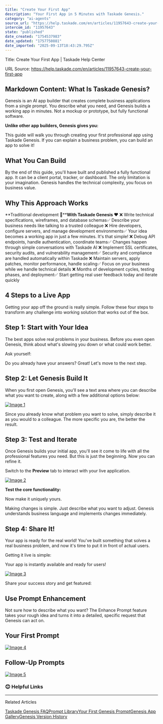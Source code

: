 ```yaml
---
title: "Create Your First App"
description: "Your First App in 5 Minutes with Taskade Genesis."
category: "ai-agents"
source_url: "https://help.taskade.com/en/articles/11957643-create-your-first-app"
intercom_id: "11957643"
state: "published"
date_created: "1754537983"
date_updated: "1757750881"
date_imported: "2025-09-13T18:43:29.795Z"
---
```


Title: Create Your First App | Taskade Help Center

URL Source: https://help.taskade.com/en/articles/11957643-create-your-first-app

Markdown Content:
What Is Taskade Genesis?
------------------------

Genesis is an AI app builder that creates complete business applications from a single prompt. You describe what you need, and Genesis builds a working app in minutes. Not a mockup or prototype, but fully functional software.

**Unlike other app builders, Genesis gives you:**

This guide will walk you through creating your first professional app using Taskade Genesis. If you can explain a business problem, you can build an app to solve it!

What You Can Build
------------------

By the end of this guide, you'll have built and published a fully functional app. It can be a client portal, tracker, or dashboard. The only limitation is your imagination. Genesis handles the technical complexity, you focus on business value.

Why This Approach Works
-----------------------

**Traditional development 🥱****With Taskade Genesis ❤️**
❌ Write technical specifications, wireframes, and database schemas✅ Describe your business needs like talking to a trusted colleague
❌ Hire developers, configure servers, and manage development environments✅ Your idea becomes a working app in just a few minutes. It's that simple!
❌ Debug API endpoints, handle authentication, coordinate teams✅ Changes happen through simple conversations with Taskade AI
❌ Implement SSL certificates, security audits, and vulnerability management✅ Security and compliance are handled automatically within Taskade
❌ Maintain servers, apply patches, monitor performance, handle scaling✅ Focus on your business while we handle technical details
❌ Months of development cycles, testing phases, and deployment✅ Start getting real user feedback today and iterate quickly

4 Steps to a Live App
---------------------

Getting your app off the ground is really simple. Follow these four steps to transform any challenge into working solution that works out of the box.

**Step 1: Start with Your Idea**
--------------------------------

The best apps solve real problems in your business. Before you even open Genesis, think about what's slowing you down or what could work better.

Ask yourself:

Do you already have your answers? Great! Let's move to the next step.

**Step 2: Let Genesis Build It**
--------------------------------

When you first open Genesis, you'll see a text area where you can describe what you want to create, along with a few additional options below:

[![Image 1](https://downloads.intercomcdn.com/i/o/plyqw4hf/1698172718/bb04b453f0960246a4d0ee42972f/main-genesis-interface.jpg?expires=1757894400&signature=537a84fbebd17aa1426d1aeb8f08711dbe92e0e0f69047a1faadb123ad89b6d5&req=dSYuHsh5n4ZeUfMW3nq%2Bga7NSPM7tzQqfL7uOMlxextDjoRARdwU44B74QJE%0AZfVReATTo08cK4atbjlOPzA0bJI%3D%0A)](https://downloads.intercomcdn.com/i/o/plyqw4hf/1698172718/bb04b453f0960246a4d0ee42972f/main-genesis-interface.jpg?expires=1757894400&signature=537a84fbebd17aa1426d1aeb8f08711dbe92e0e0f69047a1faadb123ad89b6d5&req=dSYuHsh5n4ZeUfMW3nq%2Bga7NSPM7tzQqfL7uOMlxextDjoRARdwU44B74QJE%0AZfVReATTo08cK4atbjlOPzA0bJI%3D%0A)

Since you already know what problem you want to solve, simply describe it as you would to a colleague. The more specific you are, the better the result.

**Step 3: Test and Iterate**
----------------------------

Once Genesis builds your initial app, you'll see it come to life with all the professional features you need. But this is just the beginning. Now you can refine it.

Switch to the **Preview** tab to interact with your live application.

[![Image 2](https://downloads.intercomcdn.com/i/o/plyqw4hf/1698221382/5779c9d9aeb2e5f4a37e68d7e961/app-interface.jpg?expires=1757894400&signature=353d75e7cadb5866b9307c47d87a7f1d0cf23a63a0b7a29df5da1fbcf22429a2&req=dSYuHst8nIJXW%2FMW3nq%2BgVQpjNFprgZQgodkd0UOFOgJHBohVR6hEujuUI4k%0ABVWd%2Fh9FqBaJTRsX%2FhR5Vn6RcgA%3D%0A)](https://downloads.intercomcdn.com/i/o/plyqw4hf/1698221382/5779c9d9aeb2e5f4a37e68d7e961/app-interface.jpg?expires=1757894400&signature=353d75e7cadb5866b9307c47d87a7f1d0cf23a63a0b7a29df5da1fbcf22429a2&req=dSYuHst8nIJXW%2FMW3nq%2BgVQpjNFprgZQgodkd0UOFOgJHBohVR6hEujuUI4k%0ABVWd%2Fh9FqBaJTRsX%2FhR5Vn6RcgA%3D%0A)

**Test the core functionality:**

Now make it uniquely yours.

Making changes is simple. Just describe what you want to adjust. Genesis understands business language and implements changes immediately.

**Step 4: Share It!**
---------------------

Your app is ready for the real world! You've built something that solves a real business problem, and now it's time to put it in front of actual users.

Getting it live is simple:

Your app is instantly available and ready for users!

[![Image 3](https://downloads.intercomcdn.com/i/o/plyqw4hf/1698234912/45937b93b0a72be5a2ae4757e68d/share-app.jpg?expires=1757894400&signature=a7a1ce33d86116ef78737beebd38693da157ebfaa90661992d84afd9343cbaea&req=dSYuHst9mYheW%2FMW3nq%2BgXUDl2IHqDEl6HJ5PlZOBMa3s1H0HCsKwFdEpb14%0Av1CYawIXta6ufK8ly1ALAi4a%2Bbw%3D%0A)](https://downloads.intercomcdn.com/i/o/plyqw4hf/1698234912/45937b93b0a72be5a2ae4757e68d/share-app.jpg?expires=1757894400&signature=a7a1ce33d86116ef78737beebd38693da157ebfaa90661992d84afd9343cbaea&req=dSYuHst9mYheW%2FMW3nq%2BgXUDl2IHqDEl6HJ5PlZOBMa3s1H0HCsKwFdEpb14%0Av1CYawIXta6ufK8ly1ALAi4a%2Bbw%3D%0A)

Share your success story and get featured:

Use Prompt Enhancement
----------------------

Not sure how to describe what you want? The Enhance Prompt feature takes your rough idea and turns it into a detailed, specific request that Genesis can act on.

**Your First Prompt**
---------------------

[![Image 4](https://downloads.intercomcdn.com/i/o/plyqw4hf/1724085721/35ffbbd9b5c6668f0ce5b04df59e/prompt-enhancement.gif?expires=1757790000&signature=fee7bd843f65da2fdc17958599ebfed2306a772e5a92197f56170efb4781d122&req=dSclEsl2mIZdWPMW1HO4zRVeM21vKfSkmXV3b1ZXJiBInYyrquh1LXuembOQ%0ASP9V9Lg%2Bg5tz10EGgCo%3D%0A)](https://downloads.intercomcdn.com/i/o/plyqw4hf/1724085721/35ffbbd9b5c6668f0ce5b04df59e/prompt-enhancement.gif?expires=1757790000&signature=fee7bd843f65da2fdc17958599ebfed2306a772e5a92197f56170efb4781d122&req=dSclEsl2mIZdWPMW1HO4zRVeM21vKfSkmXV3b1ZXJiBInYyrquh1LXuembOQ%0ASP9V9Lg%2Bg5tz10EGgCo%3D%0A)

**Follow-Up Prompts**
---------------------

[![Image 5](https://downloads.intercomcdn.com/i/o/plyqw4hf/1724085722/2309bacf90027121a8e25291cbaf/prompt-enhancement-follow-up.gif?expires=1757790000&signature=6c5d45df3127327d2c233eac3c131ef8d4f56502417fad6900f3db85c41df446&req=dSclEsl2mIZdW%2FMW1HO4zScVKQlq90767ZxrFUeed8drXKIK6oCHNhndps9%2F%0AupI5cikoOtmsi0fn9J4%3D%0A)](https://downloads.intercomcdn.com/i/o/plyqw4hf/1724085722/2309bacf90027121a8e25291cbaf/prompt-enhancement-follow-up.gif?expires=1757790000&signature=6c5d45df3127327d2c233eac3c131ef8d4f56502417fad6900f3db85c41df446&req=dSclEsl2mIZdW%2FMW1HO4zScVKQlq90767ZxrFUeed8drXKIK6oCHNhndps9%2F%0AupI5cikoOtmsi0fn9J4%3D%0A)

### **😊 Helpful Links**

* * *

Related Articles

[Taskade Genesis FAQ](https://help.taskade.com/en/articles/11963051-taskade-genesis-faq)[Prompt Library](https://help.taskade.com/en/articles/12037677-prompt-library)[Your First Genesis Prompt](https://help.taskade.com/en/articles/12068507-your-first-genesis-prompt)[Genesis App Gallery](https://help.taskade.com/en/articles/12123045-genesis-app-gallery)[Genesis Version History](https://help.taskade.com/en/articles/12269476-genesis-version-history)
